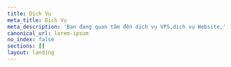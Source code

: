 ```yaml
---
title: Dịch Vụ
meta_title: Dịch Vụ
meta_description: 'Bạn đang quan tâm đến dịch vụ VPS,dịch vụ Website,'
canonical_url: lorem-ipsum
no_index: false
sections: []
layout: landing
---
```

